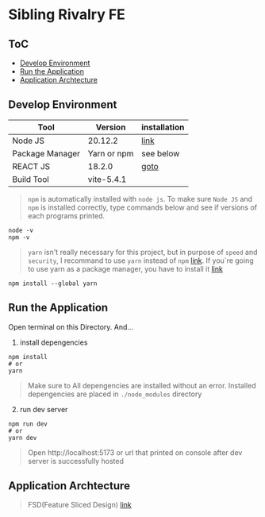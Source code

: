 # Sibling Rivalry FE

## ToC

- [Develop Environment](#develop-environment)
- [Run the Application](#run-the-application)
- [Application Archtecture](#application-archtecture)

## Develop Environment

| Tool            | Version     | installation                  |
| --------------- | ----------- | ----------------------------- |
| Node JS         | 20.12.2     | [link](https://nodejs.org/en) |
| Package Manager | Yarn or npm | see below                     |
| REACT JS        | 18.2.0      | [goto](#run-application)      |
| Build Tool      | vite-5.4.1  |                               |

> `npm` is automatically installed with `node js`. To make sure `Node JS` and `npm` is installed correctly, type commands below and see if versions of each programs printed.

```
node -v
npm -v
```

> `yarn` isn't really necessary for this project, but in purpose of `speed` and `security`, I recommand to use `yarn` instead of `npm` [link](https://medium.com/@salluarsh/npm-vs-yarn-f4a7331442b7). If you`re going to use yarn as a package manager, you have to install it [link](https://classic.yarnpkg.com/lang/en/docs/install/#mac-stable)

```
npm install --global yarn
```

## Run the Application

Open terminal on this Directory. And...

1. install depengencies

```
npm install
# or
yarn
```

> Make sure to All depengencies are installed without an error. Installed depengencies are placed in `./node_modules` directory

2. run dev server

```
npm run dev
# or
yarn dev
```

> Open http://localhost:5173 or url that printed on console after dev server is successfully hosted

## Application Archtecture

> FSD(Feature Sliced Design) [link](https://feature-sliced.design)
